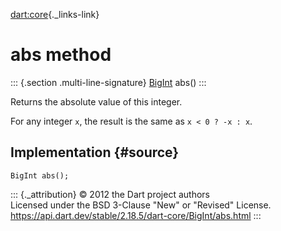 [dart:core](../../dart-core/dart-core-library){._links-link}

abs method
==========

::: {.section .multi-line-signature}
[BigInt](../bigint-class) abs()
:::

Returns the absolute value of this integer.

For any integer `x`, the result is the same as `x < 0 ? -x : x`.

Implementation {#source}
--------------

``` {.language-dart data-language="dart"}
BigInt abs();
```

::: {._attribution}
© 2012 the Dart project authors\
Licensed under the BSD 3-Clause \"New\" or \"Revised\" License.\
<https://api.dart.dev/stable/2.18.5/dart-core/BigInt/abs.html>
:::
